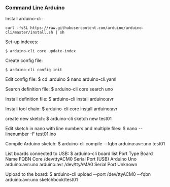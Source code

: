 ### Command Line Arduino
Install arduino-cli:
```Shell
curl -fsSL https://raw.githubusercontent.com/arduino/arduino-cli/master/install.sh | sh
``` 

Set-up indexes:
```shell
$ arduino-cli core update-index
``` 

Create config file:
```Shell
$ arduino-cli config init
```

Edit config file:
$ cd .arduino
$ nano arduino-cli.yaml

Search definition file:
$ arduino-cli core search uno

Install definition file:
$ arduino-cli install arduino:avr

Install tool chain:
$ arduino-cli core install arduino:avr

create new sketch:
$ arduino-cli sketch new test01

Edit sketch in nano with line numbers and multiple files:
$ nano --linenumber -F test01.ino

Compile Arduino sketch:
$ arduino-cli compile --fqbn arduino:avr:uno test01

List boards connected to USB:
$ arduino-cli board list
Port         Type              Board Name  FQBN            Core
/dev/ttyACM0 Serial Port (USB) Arduino Uno arduino:avr:uno arduino:avr
/dev/ttyAMA0 Serial Port       Unknown

Upload to the board:
$ arduino-cli upload --port /dev/ttyACM0 --fqbn arduino:avr:uno sketchbook/test01
